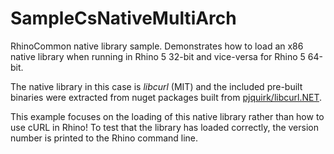 # SampleCsNativeMultiArch

RhinoCommon native library sample. Demonstrates how to load an x86 native
library when running in Rhino 5 32-bit and vice-versa for Rhino 5 64-bit.

The native library in this case is _libcurl_ (MIT) and the included pre-built
binaries were extracted from nuget packages built from [pjquirk/libcurl.NET][1].

This example focuses on the loading of this native library rather than how to
use cURL in Rhino! To test that the library has loaded correctly, the version
number is printed to the Rhino command line.

[1]: https://github.com/pjquirk/libcurl.NET
